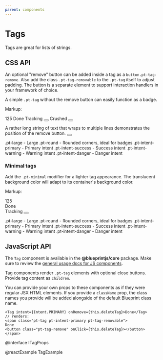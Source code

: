 ```yaml
---
parent: components
---
```


# Tags

Tags are great for lists of strings.

## CSS API

An optional "remove" button can be added inside a tag as a `button.pt-tag-remove`. Also add the
class `.pt-tag-removable` to the `.pt-tag` itself to adjust padding. The button is a separate
element to support interaction handlers in your framework of choice.

A simple `.pt-tag` without the remove button can easily function as a badge.

Markup:
<p>
<span class="pt-tag {{.modifier}}">125</span>
<span class="pt-tag {{.modifier}}">Done</span>
<span class="pt-tag pt-tag-removable {{.modifier}}">
Tracking
<button class="pt-tag-remove"></button>
</span>
<span class="pt-tag pt-tag-removable {{.modifier}}">
Crushed
<button class="pt-tag-remove"></button>
</span>
</p>
<span class="pt-tag pt-tag-removable {{.modifier}}">
A rather long string of text that wraps to multiple lines
demonstrates the position of the remove button.
<button class="pt-tag-remove"></button>
</span>

.pt-large - Large
.pt-round - Rounded corners, ideal for badges
.pt-intent-primary - Primary intent
.pt-intent-success - Success intent
.pt-intent-warning - Warning intent
.pt-intent-danger  - Danger intent

### Minimal tags

Add the `.pt-minimal` modifier for a lighter tag appearance. The translucent background color
will adapt to its container's background color.

Markup:
<div class="pt-tag pt-minimal {{.modifier}}">125</div>
<div class="pt-tag pt-minimal {{.modifier}}">Done</div>
<div class="pt-tag pt-minimal pt-tag-removable {{.modifier}}">
Tracking
<button class="pt-tag-remove"></button>
</div>

.pt-large - Large
.pt-round - Rounded corners, ideal for badges
.pt-intent-primary - Primary intent
.pt-intent-success - Success intent
.pt-intent-warning - Warning intent
.pt-intent-danger  - Danger intent

## JavaScript API

The `Tag` component is available in the __@blueprintjs/core__ package.
Make sure to review the [general usage docs for JS components](#components.usage).

Tag components render `.pt-tag` elements with optional close buttons. Provide tag content as `children`.

You can provide your own props to these components as if they were regular JSX HTML elements. If
you provide a `className` prop, the class names you provide will be added alongside of the default
Blueprint class name.

```
<Tag intent={Intent.PRIMARY} onRemove={this.deleteTag}>Done</Tag>
// renders:
<span class="pt-tag pt-intent-primary pt-tag-removable">
Done
<button class="pt-tag-remove" onClick={this.deleteTag}></button>
</span>
```

@interface ITagProps

@reactExample TagExample
